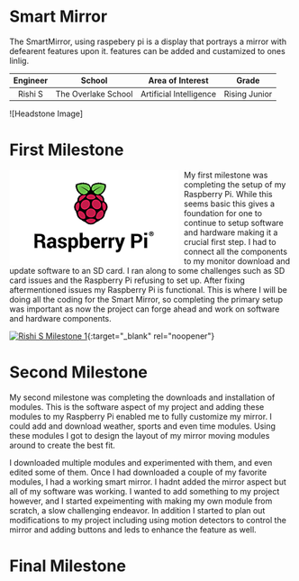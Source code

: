 ﻿# Smart Mirror
The SmartMirror, using raspebery pi is a display that portrays a mirror with defearent features upon it. features can be added and custamized to ones linlig.

| **Engineer**| **School** | **Area of Interest** | **Grade** |
|:--:|:--:|:--:|:--:|
| Rishi S | The Overlake School | Artificial Intelligence | Rising Junior |


![Headstone Image]
# First Milestone
  

<HTML>

 <img src="Images/raspberry Pi.png" width=300 align=left style="float:left; padding-right:10px"> 
  
My first milestone was completing the setup of my Raspberry Pi. While this seems basic this gives a foundation for one to continue to setup software and hardware making it a crucial first step. I had to connect all the components to my monitor download and update software to an SD card. I ran along to some challenges such as SD card issues and the Raspberry Pi refusing to set up. After fixing aftermentioned issues my Raspberry Pi is functional. This is where I will be doing all the coding for the Smart Mirror, so completing the primary setup was important as now the project can forge ahead and work on software and hardware components.

  
</HTML>


[![Rishi S Milestone 1](https://res.cloudinary.com/marcomontalbano/image/upload/v1627914301/video_to_markdown/images/youtube--m_xaRimipMA-c05b58ac6eb4c4700831b2b3070cd403.jpg)](https://youtu.be/m_xaRimipMA "Rishi S Milestone 1"){:target="_blank" rel="noopener"}
  
# Second Milestone
 My second milestone was completing the downloads and installation of modules. This is the software aspect of my project and adding these modules to my Raspberry Pi enabled me to fully customize my mirror. I could add and download weather, sports and even time modules. Using these modules I got to design the layout of my mirror moving modules around to create the best fit.
  
I downloaded multiple modules and experimented with them, and even edited some of them. Once I had downloaded a couple of my favorite modules, I had a working smart mirror. I hadnt added the mirror aspect but all of my software was working. I wanted to add something to my project however, and I started expeimenting with making my own module from scratch, a slow challenging endeavor. In addition I started to plan out modifications to my project including using motion detectors to control the mirror and adding buttons and leds to enhance the feature as well.
  # Final Milestone
 







